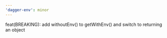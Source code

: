 ```yaml
---
'dagger-env': minor
---
```


feat(BREAKING): add withoutEnv() to getWithEnv() and switch to returning an object
